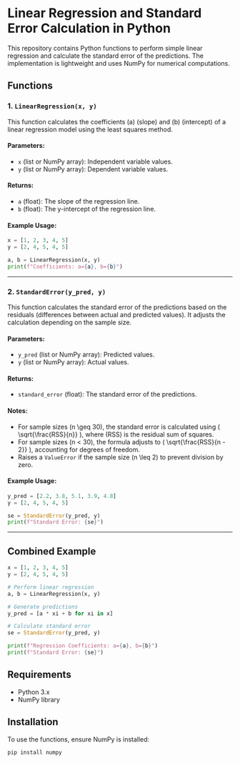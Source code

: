 # Linear Regression and Standard Error Calculation in Python

This repository contains Python functions to perform simple linear regression and calculate the standard error of the predictions. The implementation is lightweight and uses NumPy for numerical computations.

## Functions

### 1. `LinearRegression(x, y)`
This function calculates the coefficients \(a\) (slope) and \(b\) (intercept) of a linear regression model using the least squares method.

#### Parameters:
- `x` (list or NumPy array): Independent variable values.
- `y` (list or NumPy array): Dependent variable values.

#### Returns:
- `a` (float): The slope of the regression line.
- `b` (float): The y-intercept of the regression line.

#### Example Usage:
```python
x = [1, 2, 3, 4, 5]
y = [2, 4, 5, 4, 5]

a, b = LinearRegression(x, y)
print(f"Coefficients: a={a}, b={b}")
```

---

### 2. `StandardError(y_pred, y)`
This function calculates the standard error of the predictions based on the residuals (differences between actual and predicted values). It adjusts the calculation depending on the sample size.

#### Parameters:
- `y_pred` (list or NumPy array): Predicted values.
- `y` (list or NumPy array): Actual values.

#### Returns:
- `standard_error` (float): The standard error of the predictions.

#### Notes:
- For sample sizes \(n \geq 30\), the standard error is calculated using \( \sqrt{\frac{RSS}{n}} \), where \(RSS\) is the residual sum of squares.
- For sample sizes \(n < 30\), the formula adjusts to \( \sqrt{\frac{RSS}{n - 2}} \), accounting for degrees of freedom.
- Raises a `ValueError` if the sample size \(n \leq 2\) to prevent division by zero.

#### Example Usage:
```python
y_pred = [2.2, 3.8, 5.1, 3.9, 4.8]
y = [2, 4, 5, 4, 5]

se = StandardError(y_pred, y)
print(f"Standard Error: {se}")
```

---

## Combined Example

```python
x = [1, 2, 3, 4, 5]
y = [2, 4, 5, 4, 5]

# Perform linear regression
a, b = LinearRegression(x, y)

# Generate predictions
y_pred = [a * xi + b for xi in x]

# Calculate standard error
se = StandardError(y_pred, y)

print(f"Regression Coefficients: a={a}, b={b}")
print(f"Standard Error: {se}")
```

## Requirements
- Python 3.x
- NumPy library

## Installation
To use the functions, ensure NumPy is installed:
```bash
pip install numpy
```



